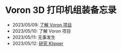 # Voron 3D 打印机组装备忘录

- 2023/05/09: [了解 Voron 项目](./notes/base/voron.md)
- 2023/05/10: 了解 Voron 项目
- 2023/05/11: 无事发生
- 2023/05/12: [研究 Klipper](./notes/base/klipper.md)



